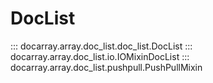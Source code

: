# DocList

::: docarray.array.doc_list.doc_list.DocList
::: docarray.array.doc_list.io.IOMixinDocList
::: docarray.array.doc_list.pushpull.PushPullMixin
